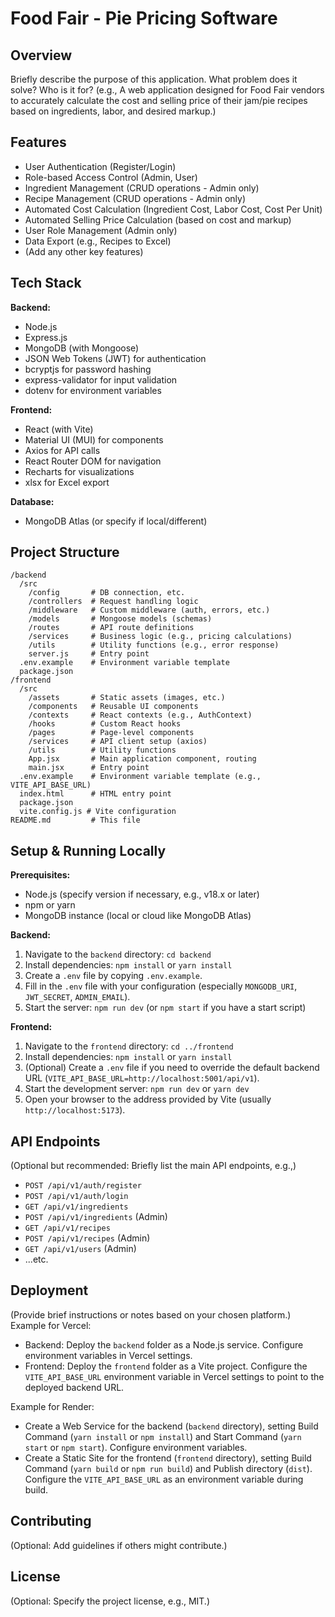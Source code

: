 # Food Fair - Pie Pricing Software

## Overview

Briefly describe the purpose of this application. What problem does it solve? Who is it for? (e.g., A web application designed for Food Fair vendors to accurately calculate the cost and selling price of their jam/pie recipes based on ingredients, labor, and desired markup.)

## Features

- User Authentication (Register/Login)
- Role-based Access Control (Admin, User)
- Ingredient Management (CRUD operations - Admin only)
- Recipe Management (CRUD operations - Admin only)
- Automated Cost Calculation (Ingredient Cost, Labor Cost, Cost Per Unit)
- Automated Selling Price Calculation (based on cost and markup)
- User Role Management (Admin only)
- Data Export (e.g., Recipes to Excel)
- (Add any other key features)

## Tech Stack

**Backend:**

- Node.js
- Express.js
- MongoDB (with Mongoose)
- JSON Web Tokens (JWT) for authentication
- bcryptjs for password hashing
- express-validator for input validation
- dotenv for environment variables

**Frontend:**

- React (with Vite)
- Material UI (MUI) for components
- Axios for API calls
- React Router DOM for navigation
- Recharts for visualizations
- xlsx for Excel export

**Database:**

- MongoDB Atlas (or specify if local/different)

## Project Structure

```
/backend
  /src
    /config       # DB connection, etc.
    /controllers  # Request handling logic
    /middleware   # Custom middleware (auth, errors, etc.)
    /models       # Mongoose models (schemas)
    /routes       # API route definitions
    /services     # Business logic (e.g., pricing calculations)
    /utils        # Utility functions (e.g., error response)
    server.js     # Entry point
  .env.example    # Environment variable template
  package.json
/frontend
  /src
    /assets       # Static assets (images, etc.)
    /components   # Reusable UI components
    /contexts     # React contexts (e.g., AuthContext)
    /hooks        # Custom React hooks
    /pages        # Page-level components
    /services     # API client setup (axios)
    /utils        # Utility functions
    App.jsx       # Main application component, routing
    main.jsx      # Entry point
  .env.example    # Environment variable template (e.g., VITE_API_BASE_URL)
  index.html      # HTML entry point
  package.json
  vite.config.js # Vite configuration
README.md         # This file
```

## Setup & Running Locally

**Prerequisites:**

- Node.js (specify version if necessary, e.g., v18.x or later)
- npm or yarn
- MongoDB instance (local or cloud like MongoDB Atlas)

**Backend:**

1.  Navigate to the `backend` directory: `cd backend`
2.  Install dependencies: `npm install` or `yarn install`
3.  Create a `.env` file by copying `.env.example`.
4.  Fill in the `.env` file with your configuration (especially `MONGODB_URI`, `JWT_SECRET`, `ADMIN_EMAIL`).
5.  Start the server: `npm run dev` (or `npm start` if you have a start script)

**Frontend:**

1.  Navigate to the `frontend` directory: `cd ../frontend`
2.  Install dependencies: `npm install` or `yarn install`
3.  (Optional) Create a `.env` file if you need to override the default backend URL (`VITE_API_BASE_URL=http://localhost:5001/api/v1`).
4.  Start the development server: `npm run dev` or `yarn dev`
5.  Open your browser to the address provided by Vite (usually `http://localhost:5173`).

## API Endpoints

(Optional but recommended: Briefly list the main API endpoints, e.g.,)

- `POST /api/v1/auth/register`
- `POST /api/v1/auth/login`
- `GET /api/v1/ingredients`
- `POST /api/v1/ingredients` (Admin)
- `GET /api/v1/recipes`
- `POST /api/v1/recipes` (Admin)
- `GET /api/v1/users` (Admin)
- ...etc.

## Deployment

(Provide brief instructions or notes based on your chosen platform.)
Example for Vercel:

- Backend: Deploy the `backend` folder as a Node.js service. Configure environment variables in Vercel settings.
- Frontend: Deploy the `frontend` folder as a Vite project. Configure the `VITE_API_BASE_URL` environment variable in Vercel settings to point to the deployed backend URL.

Example for Render:

- Create a Web Service for the backend (`backend` directory), setting Build Command (`yarn install` or `npm install`) and Start Command (`yarn start` or `npm start`). Configure environment variables.
- Create a Static Site for the frontend (`frontend` directory), setting Build Command (`yarn build` or `npm run build`) and Publish directory (`dist`). Configure the `VITE_API_BASE_URL` as an environment variable during build.

## Contributing

(Optional: Add guidelines if others might contribute.)

## License

(Optional: Specify the project license, e.g., MIT.)
